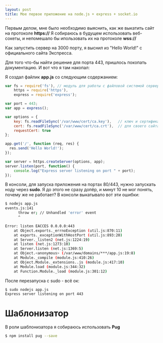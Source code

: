 ```yaml
---
layout: post
title: Мое первое приложение на node.js + express + socket.io
---
```


Первым делом, мне было необходимо выяснить, как же выкатить сайт на протоколе **https://**
Я собираюсь в будущем использовать веб-сокеты, и непомешало бы ипользовать их на протоколе **wss://**

Как запустить сервер на 3000 порту, я выснил из "Hello World!" с официального сайта Экспресса. 

Для того что-бы найти решение для порта 443, пришлось покопать документацию. И вот что я там накопал:

Я создал файлик **app.js** со следующим содержанием:
```javascript
var fs = require('fs'), // модуль для работы с файловой системой сервера
    https = require('https'), 
    express = require('express');

var port = 443;
var app = express();

var options = {
    key: fs.readFileSync('/var/www/cert/ca.key'), 	// ключ и сертификат, которые я выпустил
    cert: fs.readFileSync('/var/www/cert/ca.crt'), 	// для своего сайта, при помощи Let's Encrypt
    requestCert: true
};

app.get('/', function (req, res) {
  res.send('Hello World!');
});

var server = https.createServer(options, app);
server.listen(port, function() {
	console.log("Express server listening on port " + port);
});

```

В консоли, для запуска приложения на портах 80/443, нужно запускать ноду через **sudo**. Я до этого не сразу допёр, и минут 10 не мог понять, почему же не работает? В консоли выкатывало вот эти ошибки:
```bash
$ nodejs app.js
events.js:141
      throw er; // Unhandled 'error' event
      ^

Error: listen EACCES 0.0.0.0:443
    at Object.exports._errnoException (util.js:870:11)
    at exports._exceptionWithHostPort (util.js:893:20)
    at Server._listen2 (net.js:1224:19)
    at listen (net.js:1273:10)
    at Server.listen (net.js:1369:5)
    at Object.<anonymous> (/var/www/domains/***/app.js:19:8)
    at Module._compile (module.js:410:26)
    at Object.Module._extensions..js (module.js:417:10)
    at Module.load (module.js:344:32)
    at Function.Module._load (module.js:301:12)
```

После перезапуска с sudo - всё ок:
```bash
$ sudo nodejs app.js
Express server listening on port 443
```
# Шаблонизатор

В роли шаблонизатора я собираюсь использовать **Pug**
```bash
$ npm install pug --save
```

